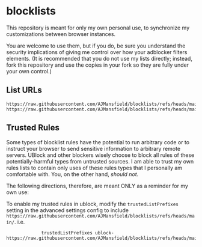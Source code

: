 # blocklists
This repository is meant for only my own personal use, to synchronize my customizations between browser instances.

You are welcome to use them, but if you do, be sure you understand the security implications of giving me control over how your adblocker filters elements.
(It is recommended that you do not use my lists directly; instead, fork this repository and use the copies in your fork so they are fully under your own control.)

## List URLs
```
https://raw.githubusercontent.com/AJMansfield/blocklists/refs/heads/main/discord.txt
https://raw.githubusercontent.com/AJMansfield/blocklists/refs/heads/main/youtube.txt
```

## Trusted Rules
Some types of blocklist rules have the potential to run arbitrary code or to instruct your browser to send sensitive information to arbitrary remote servers.
UBlock and other blockers wisely choose to block all rules of these potentially-harmful types from untrusted sources.
I am able to trust my own rules lists to contain only uses of these rules types that I personally am comfortable with.
You, on the other hand, _should not_.

The following directions, therefore, are meant ONLY as a reminder for my own use:

To enable my trusted rules in ublock, modify the `trustedListPrefixes` setting in the advanced settings config to include `https://raw.githubusercontent.com/AJMansfield/blocklists/refs/heads/main/`. i.e. 
```
             trustedListPrefixes ublock- https://raw.githubusercontent.com/AJMansfield/blocklists/refs/heads/main/
```
